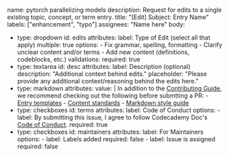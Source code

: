 name: pytorch parallelizing models
description: Request for edits to a single existing topic, concept, or term entry.
title: "[Edit] Subject: Entry Name"
labels: ["enhancement", "typo"]
assignees: "Name here"
body:
  - type: dropdown
    id: edits
    attributes:
      label: Type of Edit (select all that apply)
      multiple: true
      options:
        - Fix grammar, spelling, formatting
        - Clarify unclear content and/or terms
        - Add new content (definitions, codeblocks, etc.)
    validations:
      required: true
  - type: textarea
    id: desc
    attributes:
      label: Description (optional)
      description: "Additional context behind edits."
      placeholder: "Please provide any additional context/reasoning behind the edits here."
  - type: markdown
    attributes:
      value: |
        In addition to the [Contributing Guide](https://github.com/Codecademy/docs/blob/main/CONTRIBUTING.md), we recommend checking out the following before submtting a PR:
        - [Entry templates](https://github.com/Codecademy/docs/blob/main/documentation/)
        - [Content standards](https://github.com/Codecademy/docs/blob/main/documentation/content-standards.md)
        - [Markdown style guide](https://curriculum-documentation.codecademy.com/content-guidelines/markdown-style-guide/)
  - type: checkboxes
    id: terms
    attributes:
      label: Code of Conduct
      options:
        - label: By submitting this issue, I agree to follow Codecademy Doc's [Code of Conduct](https://github.com/Codecademy/docs/blob/main/.github/CODE_OF_CONDUCT.md).
          required: true
  - type: checkboxes
    id: maintainers
    attributes:
      label: For Maintainers
      options:
        - label: Labels added
          required: false
        - label: Issue is assigned
          required: false
